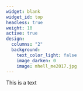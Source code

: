 ```yaml
---
widget: blank
widget_id: top
headless: true
weight: 10
active: true
design:
  columns: "2"
  background:
    text_color_light: false
    image_darken: 0
    image: mhell_me2017.jpg
---
```

This is a text